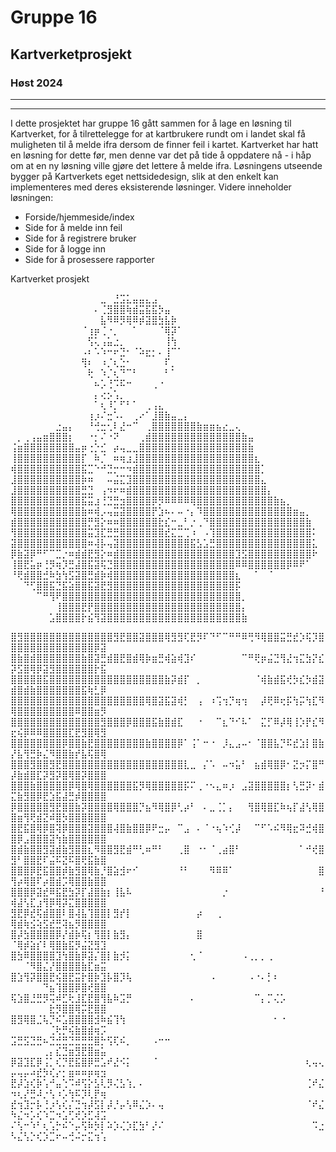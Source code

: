 # Gruppe 16
## Kartverketprosjekt
### Høst 2024

---


---
I dette prosjektet har gruppe 16 gått sammen for å lage en løsning til Kartverket, for å tilrettelegge for at kartbrukere rundt om i landet skal få muligheten til å melde ifra dersom de finner feil i kartet. 
Kartverket har hatt en løsning for dette før, men denne var det på tide å oppdatere nå - i håp om at en ny løsning ville gjøre det lettere å melde ifra. 
Løsningens utseende bygger på Kartverkets eget nettsidedesign, slik at den enkelt kan implementeres med deres eksisterende løsninger. 
Videre inneholder løsningen:
- Forside/hjemmeside/index
- Side for å melde inn feil
- Side for å registrere bruker
- Side for å logge inn
- Side for å prosessere rapporter

Kartverket prosjekt

⠀⠀⠀⠀⠀⠀⠀⠀⠀⠀⠀⠀⠀⠀⣀⠀⣘⣩⣅⣤⣤⣄⣠⠀⠀⠀⠀⠀⠀⠀⠀⠀⠀⠀⠀⠀⠀⠀⠀⠀⠀⠀⠀⠀⠀⠀⠀⠀
⠀⠀⠀⠀⠀⠀⠀⠀⠀⠀⠀⠀⠀⠄⢈⣻⣿⣿⢷⣾⣭⣯⣯⡳⣤⠀⠀⠀⠀⠀⠀⠀⠀⠀⠀⠀⠀⠀⠀⠀⠀⠀⠀⠀⠀⠀⠀⠀
⠀⠀⠀⠀⠀⠀⠀⠀⠀⠀⠀⠀⠀⠀⣧⠻⠿⡻⢿⠿⡾⣽⣿⣳⣧⡷⠀⠀⠀⠀⠀⠀⠀⠀⠀⠀⠀⠀⠀⠀⠀⠀⠀⠀⠀⠀⠀⠀
⠀⠀⠀⠀⠀⠀⠀⠀⠀⠀⠀⠈⢰⡶⢈⠐⡀⠀⠀⠁⠀⠀⠀⠈⢿⡽⠁⠀⠀⠀⠀⠀⠀⠀⠀⠀⠀⠀⠀⠀⠀⠀⠀⠀⠀⠀⠀⠀
⠀⠀⠀⠀⠀⠀⠀⠀⠀⠀⠀⠀⢫⢅⢠⣥⣐⡀⠀⠀⠀⠀⠀⠀⢸⢳⠀⠀⠀⠀⠀⠀⠀⠀⠀⠀⠀⠀⠀⠀⠀⠀⠀⠀⠀⠀⠀⠀
⠀⠀⠀⠀⠀⠀⠀⠀⠀⠀⠀⠠⠆⠡⠱⠒⠖⣙⠂⠈⠵⣖⡂⠄⢸⠉⠁⠀⠀⠀⠀⠀⠀⠀⠀⠀⠀⠀⠀⠀⠀⠀⠀⠀⠀⠀⠀⠀
⠀⠀⠀⠀⠀⠀⠀⠀⠀⠀⠀⢻⠆⠀⠰⡈⢆⣑⠂⠀⠀⠀⠀⠀⠏⡀⠀⠀⠀⠀⠀⠀⠀⠀⠀⠀⠀⠀⠀⠀⠀⠀⠀⠀⠀⠀⠀⠀
⠀⠀⠀⠀⠀⠀⠀⠀⠀⠀⠀⠀⢗⠀⠱⡈⢆⠙⠉⠃⠀⠀⠀⠀⠃⠁⠀⠀⠀⠀⠀⠀⠀⠀⠀⠀⠀⠀⠀⠀⠀⠀⠀⠀⠀⠀⠀⠀
⠀⠀⠀⠀⠀⠀⠀⠀⠀⠀⠀⠀⠀⠦⡡⢘⠩⠯⠒⠀⠀⠀⢀⠐⠀⠀⠀⠀⠀⠀⠀⠀⠀⠀⠀⠀⠀⠀⠀⠀⠀⠀⠀⠀⠀⠀⠀⠀
⠀⠀⠀⠀⠀⠀⠀⠀⠀⠀⠀⠀⠀⡄⢔⡢⢡⡀⠀⠀⠀⠀⠀⠀⠀⠀⠀⠀⠀⠀⠀⠀⠀⠀⠀⠀⠀⠀⠀⠀⠀⠀⠀⠀⠀⠀⠀⠀
⠀⠀⠀⠀⠀⠀⠀⠀⠀⠀⠀⠀⠀⠁⢆⠸⡁⠋⠃⠁⠀⢀⢠⣄⠀⠀⠀⠀⠀⠀⠀⠀⠀⠀⠀⠀⠀⠀⠀⠀⠀⠀⠀⠀⠀⠀⠀⠀
⠀⠀⠀⠀⠀⠀⠀⠀⠀⠀⠀⠀⢰⡰⠌⣒⠡⠄⠀⢀⠔⠁⣸⣿⣷⣤⣀⡄⠀⠀⠀⠀⠀⠀⠀⠀⠀⠀⠀⠀⠀⠀⠀⠀⠀⠀⠀⠀
⠀⠀⠀⠀⠀⠀⠀⣐⣤⡄⠀⠀⠘⢚⣒⢂⠇⣜⠒⠉⠀⢀⣿⣿⣿⣿⣿⣿⣿⣷⣶⣶⣦⣔⣀⢄⠀⠀⠀⠀⠀⠀⠀⠀⠀⠀⠀⠀
⠀⡀⢀⢠⣤⣶⣿⣿⣿⡆⠀⠀⠐⡂⠌⠐⠝⠀⠀⠀⢀⣾⣿⣿⣿⣿⣿⣿⣿⣿⣿⣿⣿⣿⣿⣿⣷⣤⠀⠀⠀⠀⠀⠀⠀⠀⠀⠀
⢨⣶⣿⣿⣿⣿⣿⣿⣿⣿⣤⡶⢐⡑⣊⠀⡴⢤⣀⣀⣿⣿⣿⣿⣿⣿⣿⣿⣿⣿⣿⣿⣿⣿⣿⣿⣿⣷⠀⠀⠀⠀⠀⠀⠀⠀⠀⠀
⢸⣿⣿⣿⣿⣿⣿⣿⣿⣿⣿⡏⠀⠷⡈⠀⠶⢶⣰⣸⣿⣿⣿⣿⣿⣿⣿⣿⣿⣿⣿⣿⣿⣿⣿⣿⣿⣿⣆⠀⠀⠀⠀⠀⠀⠀⠀⠀
⢾⣿⣿⣿⣿⣿⣿⣿⣿⣿⣿⣯⣉⠑⠚⣙⡒⠒⠲⣾⣿⣿⣿⣿⣿⣿⣿⣿⣿⣿⣿⣿⣿⣿⣿⣿⣿⣿⣿⡁⠀⠀⠀⠀⠀⠀⠀⠀
⣸⣿⣿⣿⣿⣿⣿⣿⣿⣿⣿⡷⠶⠀⠀⠤⣬⣍⣹⣿⣿⣿⣿⣿⣿⣿⣿⣿⣿⣿⣿⣿⣿⣿⣿⣿⣿⣿⣿⣄⠀⠀⠀⠀⠀⠀⠀⠀
⣸⣿⣿⣿⣿⣿⣿⣿⣿⣿⣿⣛⣙⠀⢠⠲⠖⠶⣾⣿⣿⣿⣿⣿⣿⣿⣿⣿⣿⣿⣿⣿⣿⣿⣿⣿⣿⣿⣿⣿⡄⠀⠀⠀⠀⠀⠀⠀
⣿⣿⣿⣿⣿⣿⣿⣿⣿⣿⣿⣯⣭⣰⢘⣙⣛⣲⣿⣿⣿⣿⡿⡻⠿⠿⠿⠿⢿⣿⣿⣿⣿⣿⣿⣿⣿⣿⣿⣿⣿⣷⣦⡀⠀⠀⠀⠀
⢿⣿⣿⣿⣿⣿⣿⣿⣿⣿⣿⣷⠶⢾⡠⢤⣭⣽⣿⣿⣿⣿⡟⣱⠦⠄⠤⠐⡄⠹⣿⣿⣿⣿⣿⣿⣿⣿⣿⣿⣿⣿⣿⣿⣶⣤⡀⠀
⣾⣿⣿⣿⣿⣿⣿⣿⣿⣿⣿⣿⡛⣻⡕⠶⠶⣿⣿⣿⣿⣿⣿⣗⣎⠒⣀⠃⡐⢀⠙⣿⣿⣿⣿⣿⣿⣿⣿⣿⣿⣿⣿⣿⣿⣿⣷⠀
⢻⣿⣿⣿⣿⣿⣿⣿⣿⣿⣿⣿⣭⣹⣏⣛⣛⣿⣿⣿⣿⣿⣿⣿⣞⣍⣉⢉⠰⠀⠠⢹⣿⣿⣿⣿⣿⣿⣿⣿⣿⣿⣿⣿⣿⣿⣿⠅
⣽⣿⣿⣿⣿⣿⣿⣿⣿⣿⣿⣿⠶⢼⡧⢤⣽⣿⣿⣿⣿⣿⣿⣿⣿⣿⣿⣿⣯⣣⣡⣛⣿⣿⣿⣿⣿⣿⣿⣿⣿⣿⣿⣿⣿⣿⣿⣅
⡿⣷⣽⡿⠛⠋⠉⣉⡐⠶⣾⣾⣟⣻⡕⠶⣾⣿⣿⣿⣿⣿⣿⣿⣿⣿⣿⣿⣿⣿⣿⣿⣿⣿⣿⣹⣫⣿⣿⣿⣿⣿⣿⣿⣿⣿⣿⠗
⢸⣿⣟⣥⡶⢘⡻⢶⡹⣛⣼⣿⣯⣽⢯⣙⣿⣿⣿⣿⣿⣿⣿⣿⣿⣿⣿⣿⣿⣿⣿⣿⣿⣿⣿⠿⠿⣿⣿⣿⣿⣿⣿⡿⠿⠟⠁⠀
⠘⢟⣾⣿⣿⣚⠷⣳⢳⣫⣽⣿⣛⣾⡷⢾⣿⣿⣿⣿⣿⣿⣿⣿⣿⣿⣿⣿⣿⣿⣿⣿⣿⣿⣿⣆⠀⠀⠁⠀⠈⠀⠀⠀⠀⠀⠀⠀
⠀⠀⠙⢋⣿⣿⣯⣙⣯⣵⣿⣿⣯⣽⣟⣻⣿⣿⣿⣿⣿⣿⣿⣿⣿⣿⣿⣿⣿⣿⣿⣿⣿⣿⣿⡯⠀⠀⠀⠀⠀⠀⠀⠀⠀⠀⠀⠀
⠀⠀⠀⠀⠉⠛⢻⠟⣿⣿⣿⣿⣿⣿⣿⣿⣿⣿⣿⣿⣿⣿⣿⣿⣿⣿⣿⣿⣿⣿⣿⣿⣿⣿⣿⣿⡀⠀⠀⠀⠀⠀⠀⠀⠀⠀⠀⠀
⠀⠀⠀⠀⠀⠀⠀⢸⣿⣿⣿⣟⡟⣿⣿⣿⣿⣿⣿⣿⣿⣿⣿⣿⣿⣿⣿⣿⣿⣿⣿⣿⣿⣿⣿⣿⡄⠀⠀⠀⠀⠀⠀⠀⠀⠀⠀⠀
⠀⠀⠀⠀⠀⠀⣡⣿⣿⣿⣿⡗⣮⢻⣽⣿⣿⣿⣿⣿⣿⣿⣿⣿⣿⣿⣿⣿⣿⣿⣿⣿⣿⣿⣿⣿⣷⠀⠀⠀⠀⠀⠀⠀⠀⠀⠀⠀

⣿⣻⣿⣿⣿⣿⣿⣿⣿⣿⣿⣿⣿⣿⣿⣿⣻⣟⣿⣿⣽⣿⣿⣿⢿⣻⣻⢏⣟⡻⠏⠙⠋⠉⠛⠛⠿⢛⠻⢿⣿⣿⣭⣛⣞⡱⢯⡹⣿⣿⣿⣿⣿⣿⣿⣿⣿⣿⣿⣿⣿⣿⡿⣽
⣿⣷⣿⣾⣿⣿⣿⣿⣿⣿⣿⣷⣿⣽⣛⣾⣿⣟⣿⣾⢿⡷⣶⣛⢾⣵⢾⣹⠎⠀⠀⠀⠀⠀⠀⠀⠉⠛⢟⡶⣬⣙⢻⣜⢲⣍⣳⡝⣎⡽⣫⣿⢿⡿⣽⣻⣿⣿⣿⣿⣿⣿⡗⣯
⣿⣿⣿⣿⣿⣯⣿⣿⣿⣿⣿⣿⣿⣿⣿⣿⣿⣿⣿⣿⣿⣿⣿⣿⣷⡽⣾⡏⠀⡀⠀⠀⠀⠀⠀⠀⠀⠀⠈⢾⣷⣾⣯⢞⡳⣎⡳⣾⣽⣾⣿⣾⣷⣿⣿⣿⣿⣿⣿⣿⣯⢷⣃⡿
⣿⣿⣿⣿⣿⣿⣿⣿⣿⣿⣿⣿⣿⣿⣿⣿⣿⣿⣿⣿⣿⢿⣿⣽⣯⣽⢾⡃⠀⢠⠀⠰⢩⢲⡙⢶⢲⠀⠀⡼⢟⠿⢖⡯⢳⡭⢳⣏⠻⢿⣿⣿⣿⣿⣿⣿⣿⣿⣿⠿⣿⣿⣶⡻
⣿⣿⣿⣿⣿⣿⣿⣿⣿⣿⣿⣿⣿⣿⣻⣿⣿⣿⡿⣿⣿⣿⣯⣷⣿⣾⣏⠀⠀⠐⠀⠀⠉⣆⠙⠊⠧⠁⠀⣍⡋⠿⡼⢿⢸⡱⡟⣎⠻⣖⢮⡿⠿⠿⣿⣿⣿⣿⣏⣟⣻⣿⢿⣻
⣿⣿⣿⣿⣿⣿⣿⣿⡿⣿⣿⣷⣟⣿⣿⣿⣿⣿⣿⣿⣿⣷⣿⣿⣿⣿⡿⠁⢨⠁⠒⠐⠀⡸⣄⣠⠤⠂⠈⣿⣿⣧⡙⠯⣞⣱⡇⣿⣷⡜⣧⢻⣛⡷⣌⠻⣿⣿⣷⡞⣧⢯⣿⢿
⣿⣿⣿⣻⣿⣿⣻⣟⣿⣿⣿⣿⣿⣿⣿⣿⣿⣿⣿⣿⣿⣿⣿⣿⣿⣿⣿⣇⣀⠀⡌⠡⠀⠤⠲⣥⠃⠀⣦⣾⢿⣿⡿⠂⣝⡲⡍⣿⠛⡼⣷⣾⣿⣏⡽⣻⡽⣿⢿⣿⡽⣿⣿⣿
⣿⣿⣿⣷⣿⣿⣿⣿⣿⡿⢿⣿⢿⣿⣿⣿⣿⣿⣿⣯⡻⢿⣿⣿⣿⣿⣿⡯⠍⢀⠐⠢⣄⠶⡰⠀⣠⣽⣿⣿⣿⣿⣿⡆⢣⣛⡽⠂⣾⣍⣷⣻⣿⡿⣟⣱⣯⣼⣛⡾⣿⣿⣿⣿
⡿⣿⣿⣿⣿⣿⣻⣟⣿⣿⣷⡽⣿⣿⣿⣿⢿⣿⣿⣿⡙⣦⠻⢿⣿⡿⢃⡴⠃⠀⠄⣀⢈⡁⡄⠀⠀⢻⣿⢿⣿⣏⠷⢦⡏⣼⢣⢿⣿⣿⣶⢻⢟⣾⣝⠾⣿⡳⣿⣿⣿⣿⣿⣿
⣿⣟⣯⣿⢿⡿⣿⢽⡿⣿⣿⣿⣽⣿⣿⣿⢼⣿⣷⣿⣿⡿⠟⣒⡤⠀⠉⣠⠀⠄⠈⠐⢦⠱⢊⡼⠀⠀⠉⠋⠡⠮⠻⢿⣖⠽⣚⢾⣿⣿⡿⣠⣿⣿⣿⣽⢳⣷⣿⣿⣿⣿⣿⣿
⣿⣾⣷⣿⣿⣻⣽⣾⣷⣻⣿⣿⣆⠻⣿⣿⣻⣟⣾⠛⢃⠶⠛⠃⠀⠀⢀⣿⠀⠐⠂⠈⢀⣴⣿⠃⠀⠀⠀⠀⠀⠀⠀⠀⠀⠁⠚⢞⣿⣻⠃⣿⣿⣟⠏⣬⠯⣝⠯⣿⢟⣯⣷⣿
⣿⣿⣿⡿⣟⣯⣿⣿⡾⣷⣻⣿⢿⣷⡘⣿⣵⣺⠖⠊⠀⠀⠀⠀⠀⠀⠘⠃⠀⠀⠀⠻⠿⠿⠁⠀⠀⠀⠀⠀⠀⠀⠀⠀⠀⠀⠀⠀⣿⢻⡴⢿⣿⠏⡴⣿⣾⡩⢿⣿⣿⣷⣿⣿
⣿⣿⣿⡿⣽⣞⠿⣯⣟⣳⡽⡏⣼⣿⣷⡆⢸⣧⠧⠀⠀⠀⠀⠀⠀⠀⠀⠀⠀⠀⠀⠀⠀⡐⠀⠀⠀⠀⠀⠀⠀⠀⠀⠀⠀⠀⠀⠀⠘⢾⣼⢣⣏⣰⢻⡿⢿⡽⣍⣿⣿⣿⣿⣿
⣻⣟⡿⣞⢯⣾⣿⣿⠇⣿⢼⣧⢹⣿⣿⡇⣻⡞⡇⠀⠀⠀⠀⠀⠀⠀⠀⠀⠀⡴⠀⠀⢀⠀⠀⠀⠀⠀⠀⠀⠀⠀⠀⠀⠀⠀⠀⠀⠀⢿⣾⢷⣪⢵⣫⣞⣛⢽⣦⡻⣿⣿⣿⣿
⣿⡼⣳⣿⣿⣿⣿⡿⡜⣾⡷⢯⡆⢻⣿⡇⣷⣻⡄⠀⠀⠀⠀⠀⠀⠀⠀⠀⠀⣿⠀⠀⠀⠀⠀⠀⠀⠀⠀⠀⠀⠀⠀⠀⠀⠀⠀⠀⠀⠈⢿⡾⣵⡎⠇⢿⣿⣷⣯⡻⣬⣝⣻⣹
⣿⣳⠿⣿⣿⣿⣿⣹⢳⣿⣷⡿⣽⡌⣿⡇⣷⡺⡅⠀⠀⠀⠀⠀⠀⠀⠀⠀⢂⠈⠀⠀⠀⠀⠀⠀⠠⢀⡀⡀⢀⠀⠀⠀⠀⠀⠀⠀⠀⠀⠀⠈⠻⣿⣌⡜⣿⣿⣿⣿⣷⣏⣶⣭
⣿⣱⢻⡽⣿⣿⣟⢮⣿⣟⣭⡗⣿⡷⣹⡧⣿⡹⢧⠀⠀⠀⠀⠀⠀⠀⠀⠀⠀⠀⠀⠠⠀⠀⠀⠀⠀⠠⠐⠄⡃⠆⠀⠀⠀⠀⠀⠀⠀⠀⠀⠀⠀⠀⠙⣦⢹⣿⣿⡿⣿⢞⣿⣿
⢯⣱⣿⣘⣛⡻⢭⠾⣋⢗⣸⣏⣟⣿⢻⣧⠷⣩⡛⠀⠀⠀⠀⠀⠀⠀⠀⠀⠄⠀⠀⠀⠀⠀⠀⠀⠀⠀⠉⡄⡉⢌⡡⠀⠀⠀⠀⠀⠀⠀⠀⠀⠀⠀⠀⣗⡻⣿⣿⢿⡭⣟⣿⣿
⣿⣻⢿⣿⣈⢧⡙⠮⣡⣿⣿⣿⣿⣺⠷⣮⢹⢳⠀⠀⠀⠀⠀⠀⠀⠀⠀⠀⠀⠀⠀⠀⠀⠀⠀⠀⠀⠀⠀⠀⠀⠂⠐⠀⠀⠀⠀⠀⠀⠀⠀⠀⠀⠀⠀⢈⢗⡛⢮⣷⣿⣾⢶⡩
⣩⣛⣫⣙⣛⠦⣙⣚⣛⣙⣛⣛⣛⣿⡓⢫⢏⠮⡀⠀⠀⠀⠠⠒⠒⠀⠀⠀⠀⠀⠀⠀⠀⠀⠀⠀⠀⠀⠀⠀⠀⠀⠀⠀⠀⠀⠀⠀⠀⠀⠀⠀⠀⠀⢀⡄⣎⣙⣶⣻⣟⣿⣶⣥
⡿⣽⣹⣏⡿⢨⡁⢎⡙⣟⣯⣿⡿⣛⣡⠞⣜⠪⡅⠀⠀⠀⠈⠀⠀⠀⠀⠀⠀⠀⠀⠀⠀⠀⠀⠀⠀⠀⠀⠀⠀⠀⠀⠀⠀⠀⢆⢤⢄⡤⢤⡤⠴⣞⡳⢎⡔⡂⣶⠶⠶⡶⢶⣲
⣟⡼⣱⢎⡷⢡⠚⣤⢑⠩⠾⢫⡕⣣⢇⡻⢌⣣⢱⡀⠄⠀⠀⠀⠀⠀⠀⠀⠀⠀⠀⠀⠀⠀⠀⠀⠀⠀⠀⠀⠀⠀⠀⠀⠀⠀⢈⠞⣌⠲⢆⡜⣛⠼⡐⢣⠰⡡⢳⠯⡹⢇⡟⢶
⣞⢲⣹⡒⡧⢘⡰⢣⢎⡌⣙⢲⡼⣫⡇⡼⡘⡤⢣⠿⣌⡱⠄⢤⠀⠀⠀⠀⠀⠀⠀⠀⠀⠀⠀⠀⠀⠀⠀⠀⠀⠀⠀⠀⠀⠀⠈⠞⣌⠳⣌⠲⡡⢎⠱⣉⠲⣡⢋⢞⡱⣋⢼⣩
⠌⢣⠒⠱⠃⢆⢡⡓⠮⠑⡤⢫⠷⡳⡇⠵⡱⢌⡱⣏⣳⠃⡜⠌⠀⠀⠀⠀⠀⠀⠀⠀⠀⠀⠀⠀⠀⠀⠀⠀⠀⠀⠀⠀⠀⠀⠀⠩⣐⠣⣌⢣⡑⢎⡱⣉⠖⠤⢚⠬⡒⣍⢲⢡
